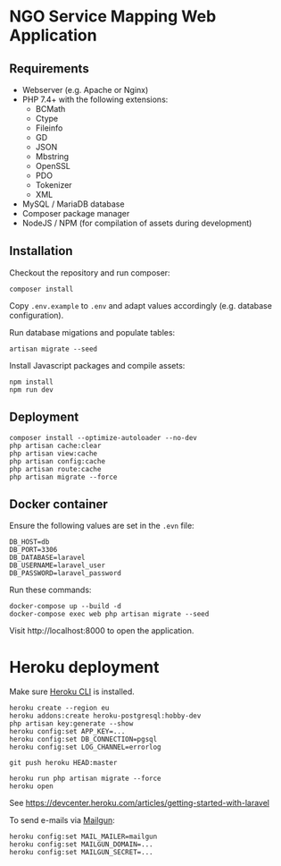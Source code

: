 # NGO Service Mapping Web Application

## Requirements

* Webserver (e.g. Apache or Nginx)
* PHP 7.4+ with the following extensions:
  * BCMath
  * Ctype
  * Fileinfo
  * GD
  * JSON
  * Mbstring
  * OpenSSL
  * PDO
  * Tokenizer
  * XML
* MySQL / MariaDB database
* Composer package manager
* NodeJS / NPM (for compilation of assets during development)

## Installation

Checkout the repository and run composer:

    composer install

Copy `.env.example` to `.env` and adapt values accordingly (e.g. database configuration).

Run database migations and populate tables:

    artisan migrate --seed

Install Javascript packages and compile assets:

    npm install
    npm run dev

## Deployment

    composer install --optimize-autoloader --no-dev
    php artisan cache:clear
    php artisan view:cache
    php artisan config:cache
    php artisan route:cache
    php artisan migrate --force

## Docker container

Ensure the following values are set in the `.evn` file:

    DB_HOST=db
    DB_PORT=3306
    DB_DATABASE=laravel
    DB_USERNAME=laravel_user
    DB_PASSWORD=laravel_password

Run these commands:

    docker-compose up --build -d
    docker-compose exec web php artisan migrate --seed

Visit http://localhost:8000 to open the application.

# Heroku deployment

Make sure [Heroku CLI](https://devcenter.heroku.com/articles/heroku-cli) is installed.

    heroku create --region eu
    heroku addons:create heroku-postgresql:hobby-dev
    php artisan key:generate --show
    heroku config:set APP_KEY=...
    heroku config:set DB_CONNECTION=pgsql
    heroku config:set LOG_CHANNEL=errorlog

    git push heroku HEAD:master

    heroku run php artisan migrate --force
    heroku open

See https://devcenter.heroku.com/articles/getting-started-with-laravel

To send e-mails via [Mailgun](https://www.mailgun.com/):

    heroku config:set MAIL_MAILER=mailgun
    heroku config:set MAILGUN_DOMAIN=...
    heroku config:set MAILGUN_SECRET=...
